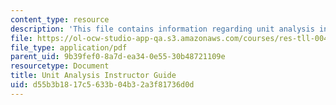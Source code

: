 ```yaml
---
content_type: resource
description: 'This file contains information regarding unit analysis instructor guide. '
file: https://ol-ocw-studio-app-qa.s3.amazonaws.com/courses/res-tll-004-stem-concept-videos-fall-2013/d55b3b1817c5633b04b32a3f81736d0d_MITRES_TLL-004F13_UntGuide.pdf
file_type: application/pdf
parent_uid: 9b39fef0-8a7d-ea34-0e55-30b48721109e
resourcetype: Document
title: Unit Analysis Instructor Guide
uid: d55b3b18-17c5-633b-04b3-2a3f81736d0d
---
```

